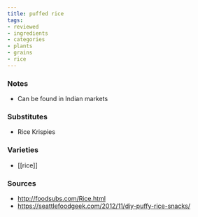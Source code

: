 ```yaml
---
title: puffed rice
tags:
- reviewed
- ingredients
- categories
- plants
- grains
- rice
---
```

### Notes
- Can be found in Indian markets

### Substitutes
- Rice Krispies

### Varieties
* [[rice]]

### Sources
* http://foodsubs.com/Rice.html
* https://seattlefoodgeek.com/2012/11/diy-puffy-rice-snacks/
